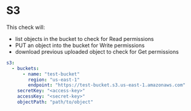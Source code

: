 # S3

This check will:
 
- list objects in the bucket to check for Read permissions
- PUT an object into the bucket for Write permissions
- download previous uploaded object to check for Get permissions

```yaml
s3:
  - buckets:
      - name: "test-bucket"
        region: "us-east-1"
        endpoint: "https://test-bucket.s3.us-east-1.amazonaws.com"
    secretKey: "<access-key>"
    accessKey: "<secret-key>"
    objectPath: "path/to/object"
```